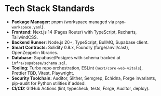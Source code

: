 # Tech Stack Standards

- **Package Manager:** pnpm (workspace managed via `pnpm-workspace.yaml`).
- **Frontend:** Next.js 14 (Pages Router) with TypeScript, Recharts, TailwindCSS.
- **Backend Runner:** Node.js 20+, TypeScript, BullMQ, Supabase client.
- **Smart Contracts:** Solidity 0.8.x, Foundry (forge/anvil/cast), OpenZeppelin libraries.
- **Database:** Supabase/Postgres with schema tracked at `infra/supabase/schema.sql`.
- **Tooling:** Turbo repo orchestration, ESLint (`next/core-web-vitals`), Prettier TBD, Vitest, Playwright.
- **Security Toolchain:** Auditor, Slither, Semgrep, Echidna, Forge invariants, pip-audit for Python utilities if added.
- **CI/CD:** GitHub Actions (lint, typecheck, tests, Forge, Auditor, deploy).
